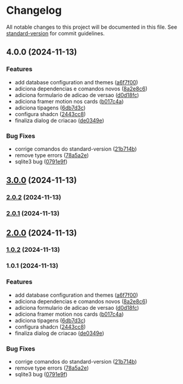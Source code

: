 # Changelog

All notable changes to this project will be documented in this file. See [standard-version](https://github.com/conventional-changelog/standard-version) for commit guidelines.

## 4.0.0 (2024-11-13)


### Features

* add database configuration and themes ([a6f7f00](https://github.com/jonabergamo/changelog-generator-gui/commit/a6f7f0025ba835851e0fe12a7ed52bfcea1a0331))
* adiciona dependencias e comandos novos ([8a2e8c6](https://github.com/jonabergamo/changelog-generator-gui/commit/8a2e8c6aefffaed6b3f305c2ffba64eec813a840))
* adiciona formulario de adicao de versao ([d0d18fc](https://github.com/jonabergamo/changelog-generator-gui/commit/d0d18fc29c9e939b307934a5db7b38856c96ee9d))
* adiciona framer motion nos cards ([b017c4a](https://github.com/jonabergamo/changelog-generator-gui/commit/b017c4acd62a4ea28074c50554c932119e94fa6f))
* adiciona tipagens ([6db7d3c](https://github.com/jonabergamo/changelog-generator-gui/commit/6db7d3c623c540558d664fcd58d30d3cbee1ebe4))
* configura shadcn ([2443cc8](https://github.com/jonabergamo/changelog-generator-gui/commit/2443cc8964dc85c63c9c3e1e354785b702eadb95))
* finaliza dialog de criacao ([de0349e](https://github.com/jonabergamo/changelog-generator-gui/commit/de0349e5a587f94d9285078c9f3cbce565766f7d))


### Bug Fixes

* corrige comandos do standard-version ([21b714b](https://github.com/jonabergamo/changelog-generator-gui/commit/21b714b19cfc8157426b9218a4341ebe06871484))
* remove type errors ([78a5a2e](https://github.com/jonabergamo/changelog-generator-gui/commit/78a5a2e11aeb79d737745073581ca1e1ac0ab781))
* sqlite3 bug ([0791e9f](https://github.com/jonabergamo/changelog-generator-gui/commit/0791e9f2a0a6a81e616a5e308248da310794625f))

## [3.0.0](https://github.com/jonabergamo/changelog-generator-gui/compare/v2.0.2...v3.0.0) (2024-11-13)

### [2.0.2](https://github.com/jonabergamo/changelog-generator-gui/compare/v2.0.1...v2.0.2) (2024-11-13)

### [2.0.1](https://github.com/jonabergamo/changelog-generator-gui/compare/v2.0.0...v2.0.1) (2024-11-13)

## [2.0.0](https://github.com/jonabergamo/changelog-generator-gui/compare/v1.0.2...v2.0.0) (2024-11-13)

### [1.0.2](https://github.com/jonabergamo/changelog-generator-gui/compare/v1.0.1...v1.0.2) (2024-11-13)

### 1.0.1 (2024-11-13)


### Features

* add database configuration and themes ([a6f7f00](https://github.com/jonabergamo/changelog-generator-gui/commit/a6f7f0025ba835851e0fe12a7ed52bfcea1a0331))
* adiciona dependencias e comandos novos ([8a2e8c6](https://github.com/jonabergamo/changelog-generator-gui/commit/8a2e8c6aefffaed6b3f305c2ffba64eec813a840))
* adiciona formulario de adicao de versao ([d0d18fc](https://github.com/jonabergamo/changelog-generator-gui/commit/d0d18fc29c9e939b307934a5db7b38856c96ee9d))
* adiciona framer motion nos cards ([b017c4a](https://github.com/jonabergamo/changelog-generator-gui/commit/b017c4acd62a4ea28074c50554c932119e94fa6f))
* adiciona tipagens ([6db7d3c](https://github.com/jonabergamo/changelog-generator-gui/commit/6db7d3c623c540558d664fcd58d30d3cbee1ebe4))
* configura shadcn ([2443cc8](https://github.com/jonabergamo/changelog-generator-gui/commit/2443cc8964dc85c63c9c3e1e354785b702eadb95))
* finaliza dialog de criacao ([de0349e](https://github.com/jonabergamo/changelog-generator-gui/commit/de0349e5a587f94d9285078c9f3cbce565766f7d))


### Bug Fixes

* corrige comandos do standard-version ([21b714b](https://github.com/jonabergamo/changelog-generator-gui/commit/21b714b19cfc8157426b9218a4341ebe06871484))
* remove type errors ([78a5a2e](https://github.com/jonabergamo/changelog-generator-gui/commit/78a5a2e11aeb79d737745073581ca1e1ac0ab781))
* sqlite3 bug ([0791e9f](https://github.com/jonabergamo/changelog-generator-gui/commit/0791e9f2a0a6a81e616a5e308248da310794625f))

